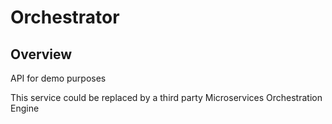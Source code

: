 # Orchestrator

## Overview

API for demo purposes

This service could be replaced by a third party Microservices Orchestration Engine